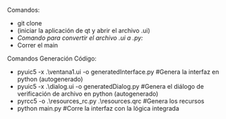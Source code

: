 Comandos:
- git clone <link>
- (iniciar la aplicación de qt y abrir el archivo .ui)
- *Comando para convertir el archivo .ui a .py:*
- Correr el main


Comandos Generación Código:
- pyuic5 -x .\ventana1.ui -o generatedInterface.py  #Genera la interfaz en python (autogenerado)
- pyuic5 -x .\dialog.ui -o generatedDialog.py  #Genera el diálogo de verificación de archivo en python (autogenerado)
- pyrcc5 -o .\resources_rc.py .\resources.qrc #Genera los recursos
- python main.py #Corre la interfaz con la lógica integrada